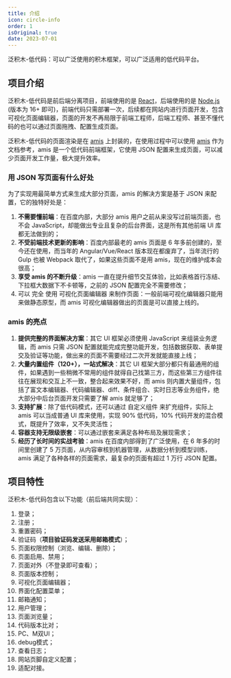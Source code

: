 ```yaml
---
title: 介绍
icon: circle-info
order: 1
isOriginal: true
date: 2023-07-01
---
```


泛积木-低代码：可以广泛使用的积木框架，可以广泛适用的低代码平台。

## 项目介绍

泛积木-低代码是前后端分离项目，前端使用的是 [React](https://react.docschina.org/)，后端使用的是 [Node.js](https://nodejs.org/zh-cn) (版本为 16+ 即可)，前端代码只需部署一次，后续都在网站内进行页面开发，包含可视化页面编辑器，页面的开发不再局限于前端工程师，后端工程师、甚至不懂代码的也可以通过页面拖拽、配置生成页面。

泛积木-低代码的页面渲染是在 [amis](https://aisuda.bce.baidu.com/amis/zh-CN/docs/index) 上封装的，在使用过程中可以使用 [amis](https://aisuda.bce.baidu.com/amis/zh-CN/docs/index) 作为文档参考，amis 是一个低代码前端框架，它使用 JSON 配置来生成页面，可以减少页面开发工作量，极大提升效率。

### 用 JSON 写页面有什么好处

为了实现用最简单方式来生成大部分页面，amis 的解决方案是基于 JSON 来配置，它的独特好处是：

1. **不需要懂前端**：在百度内部，大部分 amis 用户之前从来没写过前端页面，也不会 JavaScript，却能做出专业且复杂的后台界面，这是所有其他前端 UI 库都无法做到的；
2. **不受前端技术更新的影响**：百度内部最老的 amis 页面是 6 年多前创建的，至今还在使用，而当年的 Angular/Vue/React 版本现在都废弃了，当年流行的 Gulp 也被 Webpack 取代了，如果这些页面不是用 amis，现在的维护成本会很高；
3. **享受 amis 的不断升级**：amis 一直在提升细节交互体验，比如表格首行冻结、下拉框大数据下不卡顿等，之前的 JSON 配置完全不需要修改；
4. 可以 完全 使用 可视化页面编辑器 来制作页面：一般前端可视化编辑器只能用来做静态原型，而 amis 可视化编辑器做出的页面是可以直接上线的。

### amis 的亮点

1. **提供完整的界面解决方案**：其它 UI 框架必须使用 JavaScript 来组装业务逻辑，而 amis 只需 JSON 配置就能完成完整功能开发，包括数据获取、表单提交及验证等功能，做出来的页面不需要经过二次开发就能直接上线；
2. **大量内置组件（120+），一站式解决**：其它 UI 框架大部分都只有最通用的组件，如果遇到一些稍微不常用的组件就得自己找第三方，而这些第三方组件往往在展现和交互上不一致，整合起来效果不好，而 amis 则内置大量组件，包括了富文本编辑器、代码编辑器、diff、条件组合、实时日志等业务组件，绝大部分中后台页面开发只需要了解 amis 就足够了；
3. **支持扩展**：除了低代码模式，还可以通过 自定义组件 来扩充组件，实际上 amis 可以当成普通 UI 库来使用，实现 90% 低代码，10% 代码开发的混合模式，既提升了效率，又不失灵活性；
4. **容器支持无限级嵌套**：可以通过嵌套来满足各种布局及展现需求；
5. **经历了长时间的实战考验**：amis 在百度内部得到了广泛使用，在 6 年多的时间里创建了 5 万页面，从内容审核到机器管理，从数据分析到模型训练，amis 满足了各种各样的页面需求，最复杂的页面有超过 1 万行 JSON 配置。

## 项目特性

泛积木-低代码包含以下功能（前后端共同实现）：

1. 登录；
2. 注册；
3. 重置密码；
4. 验证码（**项目验证码发送采用邮箱模式**）；
5. 页面权限控制（浏览、编辑、删除）；
6. 页面启用、禁用；
7. 页面对外（不登录即可查看）；
8. 页面版本控制；
9. 可视化页面编辑器；
10. 界面化配置菜单；
11. 邮箱通知；
12. 用户管理；
13. 页面浏览量；
14. 代码版本比对；
15. PC、M双UI；
16. debug模式；
17. 查看日志；
18. 网站页脚自定义配置；
19. 适配对接。
